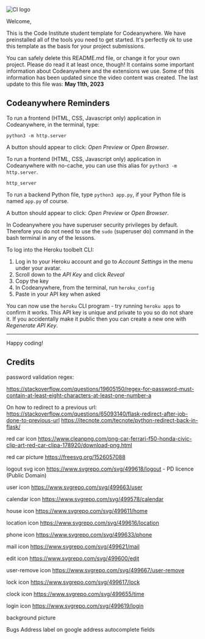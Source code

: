 ![CI logo](https://codeinstitute.s3.amazonaws.com/fullstack/ci_logo_small.png)

Welcome,

This is the Code Institute student template for Codeanywhere. We have preinstalled all of the tools you need to get started. It's perfectly ok to use this template as the basis for your project submissions.

You can safely delete this README.md file, or change it for your own project. Please do read it at least once, though! It contains some important information about Codeanywhere and the extensions we use. Some of this information has been updated since the video content was created. The last update to this file was: **May 11th, 2023**

## Codeanywhere Reminders

To run a frontend (HTML, CSS, Javascript only) application in Codeanywhere, in the terminal, type:

`python3 -m http.server`

A button should appear to click: _Open Preview_ or _Open Browser_.

To run a frontend (HTML, CSS, Javascript only) application in Codeanywhere with no-cache, you can use this alias for `python3 -m http.server`.

`http_server`

To run a backend Python file, type `python3 app.py`, if your Python file is named `app.py` of course.

A button should appear to click: _Open Preview_ or _Open Browser_.

In Codeanywhere you have superuser security privileges by default. Therefore you do not need to use the `sudo` (superuser do) command in the bash terminal in any of the lessons.

To log into the Heroku toolbelt CLI:

1. Log in to your Heroku account and go to _Account Settings_ in the menu under your avatar.
2. Scroll down to the _API Key_ and click _Reveal_
3. Copy the key
4. In Codeanywhere, from the terminal, run `heroku_config`
5. Paste in your API key when asked

You can now use the `heroku` CLI program - try running `heroku apps` to confirm it works. This API key is unique and private to you so do not share it. If you accidentally make it public then you can create a new one with _Regenerate API Key_.

---

Happy coding!

## Credits

password validation regex:

https://stackoverflow.com/questions/19605150/regex-for-password-must-contain-at-least-eight-characters-at-least-one-number-a

On how to redirect to a previous url:
https://stackoverflow.com/questions/65093140/flask-redirect-after-job-done-to-previous-url
https://itecnote.com/tecnote/python-redirect-back-in-flask/

red car icon
https://www.cleanpng.com/png-car-ferrari-f50-honda-civic-clip-art-red-car-clipa-178920/download-png.html

red car picture
https://freesvg.org/1526057088

logout svg icon
https://www.svgrepo.com/svg/499618/logout - PD licence (Public Domain)

user icon
https://www.svgrepo.com/svg/499663/user

calendar icon
https://www.svgrepo.com/svg/499578/calendar

house icon
https://www.svgrepo.com/svg/499611/home

location icon
https://www.svgrepo.com/svg/499616/location

phone icon
https://www.svgrepo.com/svg/499633/phone

mail icon
https://www.svgrepo.com/svg/499621/mail

edit icon
https://www.svgrepo.com/svg/499600/edit

user-remove icon
https://www.svgrepo.com/svg/499667/user-remove

lock icon
https://www.svgrepo.com/svg/499617/lock

clock icon
https://www.svgrepo.com/svg/499655/time

login icon
https://www.svgrepo.com/svg/499619/login

background picture


Bugs
Address label on google address autocomplete fields
